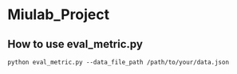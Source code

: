 # Miulab_Project

## How to use eval_metric.py
```
python eval_metric.py --data_file_path /path/to/your/data.json
```